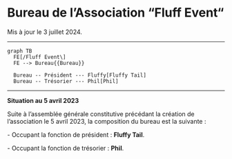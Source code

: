 # Bureau de l’Association “Fluff Event“

Mis à jour le 3 juillet 2024.


---

```mermaid
graph TB
  FE[/Fluff Event\]
  FE --> Bureau{{Bureau}}

  Bureau -- Président --- Fluffy[Fluffy Tail]
  Bureau -- Trésorier --- Phil[Phil]
```


---

**Situation au 5 avril 2023**

Suite à l’assemblée générale constitutive précédant la création de l’association le 5 avril 2023, la composition du bureau est la suivante :

\- Occupant la fonction de président : **Fluffy Tail**.

\- Occupant la fonction de trésorier : **Phil**.
